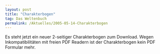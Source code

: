 ```yaml
---
layout: post
title: "Charakterbogen"
tag: Das Weltenbuch
permalink: /Aktuelles/2005-05-14-Charakterbogen
---
```


Es steht jetzt ein neuer 2-seitiger Charakterbogen zum Download. Wegen Inkompatibilitäten mit freien PDF Readern ist der Charakterbogen kein PDF Formular mehr.


